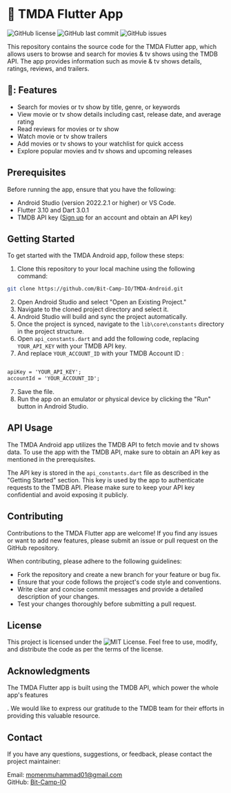 # 📱 TMDA Flutter App

![GitHub license](https://img.shields.io/github/license/Bit-Camp-IO/TMDA-Android)
![GitHub last commit](https://img.shields.io/github/last-commit/Bit-Camp-IO/TMDA-Android)
![GitHub issues](https://img.shields.io/github/issues/Bit-Camp-IO/TMDA-Android)

This repository contains the source code for the TMDA Flutter app, which allows users to browse and search for movies & tv shows using the TMDB API. The app provides information such as movie & tv shows details, ratings, reviews, and trailers.

## 🚀: Features

- Search for movies or tv show by title, genre, or keywords
- View movie or tv show details including cast, release date, and average rating
- Read reviews for movies or tv show
- Watch movie or tv show trailers
- Add movies or tv shows to your watchlist for quick access
- Explore popular movies and tv shows and upcoming releases

## Prerequisites

Before running the app, ensure that you have the following:

- Android Studio (version 2022.2.1 or higher) or VS Code.
- Flutter 3.10 and Dart 3.0.1
- TMDB API key ([Sign up](https://www.themoviedb.org/documentation/api) for an account and obtain an API key)

## Getting Started

To get started with the TMDA Android app, follow these steps:

1. Clone this repository to your local machine using the following command:

```bash
git clone https://github.com/Bit-Camp-IO/TMDA-Android.git
```

2. Open Android Studio and select "Open an Existing Project."
3. Navigate to the cloned project directory and select it.
4. Android Studio will build and sync the project automatically.
5. Once the project is synced, navigate to the `lib\core\constants` directory in the project structure.
6. Open `api_constants.dart` and add the following code, replacing `YOUR_API_KEY` with your TMDB API key.
7. And replace `YOUR_ACCOUNT_ID` with your TMDB Account ID :
```xml

apiKey = 'YOUR_API_KEY';
accountId = 'YOUR_ACCOUNT_ID';

```

7. Save the file.
8. Run the app on an emulator or physical device by clicking the "Run" button in Android Studio.

## API Usage

The TMDA Android app utilizes the TMDB API to fetch movie and tv shows data. To use the app with the TMDB API, make sure to obtain an API key as mentioned in the prerequisites.

The API key is stored in the `api_constants.dart` file as described in the "Getting Started" section. This key is used by the app to authenticate requests to the TMDB API. Please make sure to keep your API key confidential and avoid exposing it publicly.

## Contributing

Contributions to the TMDA Flutter app are welcome! If you find any issues or want to add new features, please submit an issue or pull request on the GitHub repository.

When contributing, please adhere to the following guidelines:

- Fork the repository and create a new branch for your feature or bug fix.
- Ensure that your code follows the project's code style and conventions.
- Write clear and concise commit messages and provide a detailed description of your changes.
- Test your changes thoroughly before submitting a pull request.

## License

This project is licensed under the ![MIT License](https://img.shields.io/github/license/Bit-Camp-IO/TMDA-Android). Feel free to use, modify, and distribute the code as per the terms of the license.

## Acknowledgments

The TMDA Flutter app is built using the TMDB API, which power the whole app's features

. We would like to express our gratitude to the TMDB team for their efforts in providing this valuable resource.

## Contact

If you have any questions, suggestions, or feedback, please contact the project maintainer:

Email: momenmuhammad01@gmail.com\
GitHub: [Bit-Camp-IO](https://github.com/Bit-Camp-IO)

